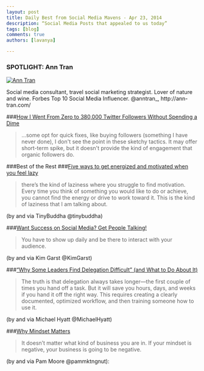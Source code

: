 ```yaml
---
layout: post
title: Daily Best from Social Media Mavens - Apr 23, 2014
description: “Social Media Posts that appealed to us today”
tags: [blog]
comments: true
authors: [lavanya]

---
```


<div class="article-author-main">
    <h3>SPOTLIGHT: Ann Tran</h3>
    <a href="https://twitter.com/AnnTran_"><img src="http://cdn.justshareapp.com/AnnTran_TwitterDP.jpeg" class="bio-photo" alt="Ann Tran"></a>
<p>Social media consultant, travel social marketing strategist. Lover of nature and wine. Forbes Top 10 Social Media Influencer. @anntran_, http://ann-tran.com/ </p>
</div>

###[How I Went From Zero to 380,000 Twitter Followers Without Spending a Dime](http://www.entrepreneur.com/article/233201)
>...some opt for quick fixes, like buying followers (something I have never done), I don't see the point in these sketchy tactics. It may offer short-term spike, but it doesn't provide the kind of engagement that organic followers do.


###Best of the Rest
###[Five ways to get energized and motivated when you feel lazy](http://tinybuddha.com/blog/5-ways-get-energized-motivated-feel-lazy/)
>there’s the kind of laziness where you struggle to find motivation. Every time you think of something you would like to do or achieve, you cannot find the energy or drive to work toward it. This is the kind of laziness that I am talking about.

(by and via TinyBuddha @tinybuddha)


###[Want Success on Social Media? Get People Talking!](http://kimgarst.com/want-success-on-social-media-get-people-talking)
>You have to show up daily and be there to interact with your audience.

(by and via Kim Garst @KimGarst)


###[“Why Some Leaders Find Delegation Difficult” (and What to Do About It)](http://michaelhyatt.com/successful-delegation.html)
>The truth is that delegation always takes longer—the first couple of times you hand off a task. But it will save you hours, days, and weeks if you hand it off the right way. This requires creating a clearly documented, optimized workflow, and then training someone how to use it.

(by and via Michael Hyatt @MichaelHyatt)

###[Why Mindset Matters](http://www.pammarketingnut.com/2014/04/why-mindset-matters-entrepreneur-business-success-tips/)
>It doesn’t matter what kind of business you are in. If your mindset is negative, your business is going to be negative.

(by and via Pam Moore @pammktngnut): 
